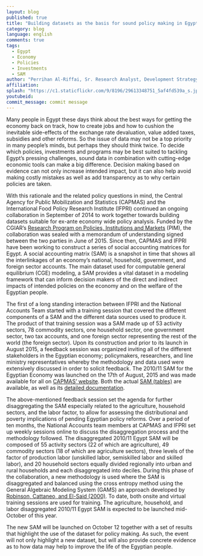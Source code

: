 ```yaml
---
layout: blog
published: true
title: "Building datasets as the basis for sound policy making in Egypt: the case of CAPMAS-IFPRI collaboration"
category: blog
language: english
comments: true
tags: 
  - Egypt
  - Economy
  - Policies
  - Investments
  - SAM
author: "Perrihan Al-Riffai, Sr. Research Analyst, Development Strategy and Governance Division, IFPRI."
affiliation: 
splash: "https://c1.staticflickr.com/9/8196/29613348751_5af4fd539a_s.jpg"
youtubeid: 
commit_message: commit message
---
```

Many people in Egypt these days think about the best ways for getting the economy back on track, how to create jobs and how to cushion the inevitable side-effects of the exchange rate devaluation, value added taxes, subsidies and other reforms. So the issue of data may not be a top priority in many people’s minds, but perhaps they should think twice.  <!-- more -->To decide which policies, investments and programs may be best suited to tackling Egypt’s pressing challenges, sound data in combination with cutting-edge economic tools can make a big difference. Decision making based on evidence can not only increase intended impact, but it can also help avoid making costly mistakes as well as add transparency as to why certain policies are taken. 


With this rationale and the related policy questions in mind, the Central Agency for Public Mobilization and Statistics (CAPMAS) and the International Food Policy Research Institute (IFPRI) continued an ongoing collaboration in September of 2014 to work together towards building datasets suitable for ex-ante economy wide policy analysis. Funded by the CGIAR’s [Research Program on Policies, Institutions and Markets](http://pim.cgiar.org/) (PIM), the collaboration was sealed with a memorandum of understanding signed between the two parties in June of 2015. Since then, CAPMAS and IFPRI have been working to construct a series of social accounting matrices for Egypt. A social accounting matrix (SAM) is a snapshot in time that shows all the interlinkages of an economy’s national, household, government, and foreign sector accounts. The main dataset used for computable general equilibrium (CGE) modeling, a SAM provides a vital dataset in a modeling framework that can inform decision makers of the direct and indirect impacts of intended policies on the economy and on the welfare of the Egyptian people. 

The first of a long standing interaction between IFPRI and the National Accounts Team started with a training session that covered the different components of a SAM and the different data sources used to produce it. The product of that training session was a SAM made up of 53 activity sectors, 78 commodity sectors, one household sector, one government sector, two tax accounts, and one foreign sector representing the rest of the world (the foreign sector). Upon its construction and prior to its launch in August 2015, a feedback session was organized inviting all of the different stakeholders in the Egyptian economy; policymakers, researchers, and line ministry representatives whereby the methodology and data used were extensively discussed in order to solicit feedback. The 2010/11 SAM for the Egyptian Economy was launched on the 17th of August, 2015 and was made available for all on [CAPMAS’ website](http://www.capmas.gov.eg/). Both the actual [SAM (tables)]( http://www.msrintranet.capmas.gov.eg/?lang=2) are available, as well as its [detailed documentation]( http://www.msrintranet.capmas.gov.eg/pepo/Methodology_En.pdf). 

The above-mentioned feedback session set the agenda for further disaggregating the SAM especially related to the agriculture, household sectors, and the labor factor, to allow for assessing the distributional and poverty implications of pending Egyptian policy reforms. Over a period of ten months, the National Accounts team members at CAPMAS and IFPRI set up weekly sessions online to discuss the disaggregation process and the methodology followed. The disaggregated 2010/11 Egypt SAM will be composed of 55 activity sectors (22 of which are agriculture), 49 commodity sectors (18 of which are agriculture sectors), three levels of the factor of production labor (unskilled labor, semiskilled labor and skilled labor), and 20 household sectors equally divided regionally into urban and rural households and each disaggregated into deciles. During this phase of the collaboration, a new methodology is used where the SAM is disaggregated and balanced using the cross entropy method using the General Algebraic Modeling System (GAMS) an approach developed by [Robinson, Cattaneo, and El-Said (2000)]( http://ebrary.ifpri.org/cdm/ref/collection/p15738coll5/id/2108). To date, both onsite and virtual training sessions are used for training. The agriculture, household, and labor disaggregated 2010/11 Egypt SAM is expected to be launched mid-October of this year.  

The new SAM will be launched on October 12 together with a set of results that highlight the use of the dataset for policy making. As such, the event will not only highlight a new dataset, but will also provide concrete evidence as to how data may help to improve the life of the Egyptian people.